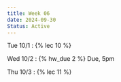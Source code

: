```yaml
---
title: Week 06
date: 2024-09-30
Status: Active
---
```


Tue 10/1
: {% lec 10 %}

Wed 10/2
: {% hw_due 2 %} Due, 5pm

Thu 10/3
: {% lec 11 %}
